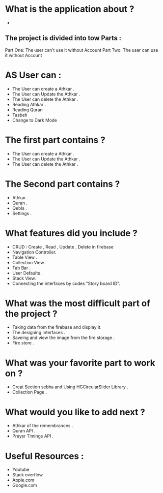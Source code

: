 # What is the application about ?
-
## The project is divided into tow Parts :
Part One: The user can't use it without Account
Part Two: The user can use it without Account

# AS User can :

- The User can create a Athkar .
- The User can Update the Athkar .
- The User can delete the Athkar .
- Reading Athkar .
- Reading Quran
- Tasbeh
- Change to Dark Mode

# The first part contains ?

- The User can create a Athkar .
- The User can Update the Athkar .
- The User can delete the Athkar .

# The Second part contains ?

- Athkar .
- Quran .
- Qebla .
- Settings .
   
# What features did you include ? 

- CRUD : Create , Read , Update , Delete in firebase 
- Navigation Controller.
- Table View .
- Collection View .
- Tab Bar .
- User Defaults .
- Stack View.
- Connecting the interfaces by codes "Story board ID".

# What was the most difficult part of the project ? 

- Taking data from the firebase and display it.
- The designing interfaces .
- Saveing and view the image from the fire storage .
- Fire store .

# What was your favorite part to work on ? 

- Creat Section sebha and Using HGCircularSlider Library .
- Collection Page .


# What would you like to add next ?

- Athkar of the remembrances .
- Quran API .
- Prayer Timings API .

# Useful Resources : 
- Youtube
- Stack overflow
- Apple.com
- Google.com
